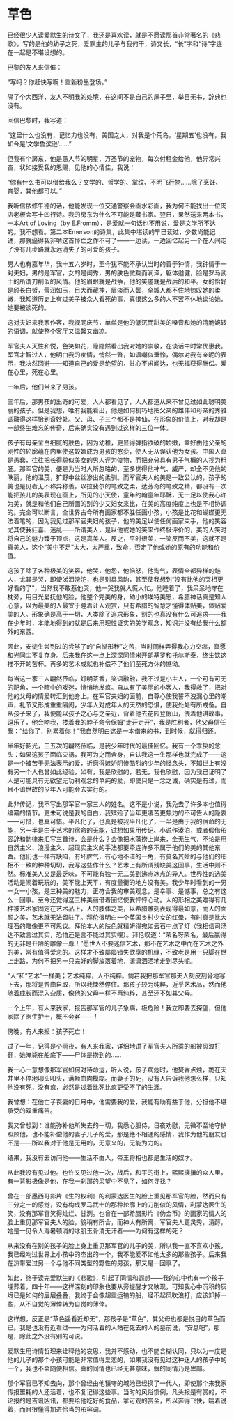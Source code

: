    

# 草色

已经很少人读爱默生的诗文了，我还是喜欢读，就是不愿读那首非常著名的《悲歌》，写的是他的幼子之死，爱默生的儿子与我何干，诗又长，“长”字和“诗”字连在一起是不堪设想的。

巴黎的友人来信催：

“写吗？你赶快写啊！重新粉墨登场。”

隔了个大西洋，友人不明我的处境，在这间不是自己的屋子里，举目无书，辞典也没有。

回信巴黎时，我写道：

“这里什么也没有，记忆力也没有，美国之大，对我是个荒岛，‘星期五’也没有，我如今是‘文学鲁滨逊’……”

但我有个房东，他是愚人节的明星，万圣节的宠物，每次付租金给他，他异常兴奋，状如接受我的恩赐，见他的心情佳，我说：

“你有什么书可以借给我么？文学的、哲学的、掌纹、不明飞行物……除了烹饪、育婴，其他都可以。”

我听信依修午德的话，他能发现一位交通警察会画水彩画，我为何不能找出一位肉店老板会写十四行诗。我的房东为什么不可能是藏书家。翌日，果然送来两本书，一本Art of Loving（by E.Fromm），是爱就一句话也不用说，爱是文学所不达的。我不想看。第二本Emerson的诗集，此集中堪读的早已读过，少数尚能记诵，那就逼得我非啃这首悼亡之作不可了——一边读，一边回忆起另一个在人间走了没有几步路就永远消失了的可爱的孩子。

男人也有嘉年华，我十五六岁时，至今犹不能不承认当时的善于钟情，我钟情于一对夫妇，男的是军官，女的是闺秀，男的肤色微黝而润泽，躯体遒健，脸是罗马武士的所谓刀削似的风情。他的眉眼就是战争，他的笑靥就是战后的和平。女的恰好是颀长白皙，莹润如玉，目大而藏神，眉淡而入鬓，全城人都不住地惊叹她的柔嫩，我知道历史上有过美子被众人看死的事，真恨这么多的人不罢不休地谈论她，她要被谈死的。

这对夫妇来我家作客，我视同庆节，单单是他的低沉而甜美的嗓音和她的清脆婉转的语调，就使整个客厅又温馨又幽凉。

军官夫人天性和悦，色笑如花，隐隐然看出我对她的崇敬，在谈话中时常优惠我。军官才智过人，他明白我的痴情，悄然一瞥，如讽嘲似垂怜，偶尔对我有亲昵的表示，我决然回避——知道自己的爱是绝望的，甘心不求闻达，也无福获得酬偿。爱在心里，死在心里。

一年后，他们带来了男孩。

三年后，那男孩的出奇的可爱，人人都看见了，人人都道从来不曾见过如此聪明美丽的孩子。但是我想，唯有我能看出，他是如何机巧地把父亲的雄伟和母亲的秀雅调融得这样恰到奇妙处。父、母、子三个都不是神仙，在形象的价值上，对我却是一部终生难忘的传奇，后来确实没有遇到过这样的三位一体。

  

孩子有母亲莹白细腻的肤色，因为幼稚，更显得弹指欲破的娇嫩，幸好由他父亲的刚性的轮廓蕴在内里使这姣媚成为男孩的憨娈，使人无从误认他为女孩。中国人真是愚蠢，往往把长得貌似美女的男人评为俊物，而把充分具有男子气概的人视为粗胚。那军官的美，便是为当时人所忽略的，至多觉得他神气、威严，却全不见他的昳丽，他的温茂，犷野中丝丝渗出的柔驯。而军官夫人的美是一致公认的，孩子的美也是见者无不称异称羡。以拉斐尔的笔致之柔，达芬奇的笔致之精，都没有一次能把孩儿的美表现在画上，所见的小天使，童年约翰童年耶稣，无一足以使我心许为美，就是和他们自己所画的别的少艾妇女来比，在美的高度纯度上也是不相协调的。完全可以断言，全世界古今所有画家都不胜任画小孩，小孩是比花和蝴蝶更无法着笔的，因为我见过那军官夫妇的孩子，他的美足以使任何画家束手，他的笑容尤其使我狂喜、迷乱——所谓美人，是以他或她的笑来作终极评价的，美的人笑时将自己的魅力臻于顶点，这是真美人。反之，平时很美，一笑反而不美，这就不是真美人，这个“美中不足”太大，太严重，致命，否定了他或她的原有的功能和价值。

这孩子除了各种极美的笑容，他哭，他怨，他恼怒，他淘气，表情全都异样的魅人，尤其是哭，即使涕泪滂沱，也是别具风韵，甚至使我想到“没有比他的哭相更好看的了”，当然我不敢惹他哭，他一哭我就大慌大忙。他睡着了，我呆呆地守在枕旁，用目光爱抚他的脸，他整个完美的身，幼小的埃特美恩，希腊神话真是知人心意，以为最美的人最宜于睡着让人观赏，只有希腊的智慧才懂得体贴美，体贴爱美的人。形象确是高于一切，人类除了追求形象，别的也真没有什么可追求——我在少年时，本能地得到的就是后来用理性证实的美学观念，知识并没有给我什么额外的东西。

因此，安徒生尝到过的尝够了的“自惭形秽”之苦，当时同样弄得我心力交瘁，真愿和光同尘不复存身。后来我在这一点上深深同情米开朗基罗和托尔斯泰，终生饮这推不开的苦杯。再多的艺术成就也补偿不了他们至死方休的憾恸。

  

每当这一家三人翩然莅临，灯明茶香，笑语融融，我不过是小主人，一个可有可无的配角，一个暗中的戏迷，悄悄地发疯。自从有了美丽的小客人，我得救了，把对他的父母的情爱转汇到他身上。在军官夫妇的面前，自尊心使我誓不洩漏心里的潮声，礼节又形成重重隔阂，少年人对成年人的天然的恐惧，使我处处有所戒备。自从孩子来了，我便能以孩子之心与之亲近，背着他去花园登假山，偎着他讲故事，逗乐了，他会吻我，搂着我的脖子命令保姆“走开走开”，我是胜利者，他父母信任我：“给你了，别累着你！”我自然明白这是一本借来的书，到时候，就得归还。

半年好韶光，三五次的翩然莅临，是我少年时代的最佳回忆。我有一个乖戾的念头：如果这孩子面临灾祸，我可为之而舍身，自认我这一生那样也就完成了——这是一个被苦于无法表示的爱，折磨得嫉妒阴惨酷烈的少年的怪念头，不知世上有没有另一个人也曾如此经验，如有，我是欣慰的，若无，我也欣慰，因为我已证明了人是可能具有无欲望无功利观念的单纯的爱，即使只是一念之诚，确实是有过，而且不谙世故的少年人可能会去实行的。

此非传记，我不写出那军官一家三人的姓名。这不是小说，我免去了许多本也值得编纂的情节。更未可说是我的自白，我殡殓了当年更凄苦更焦灼的不可告人的隐衷——可惜，也真可惜。平凡化了，也真是被我平凡化了，一半是由于我的宿命的无能，另一半是由于艺术的宿命的无能，试想如果用传记、小说作湊泊，或者假借形容辞和韵律来汇写三首诗，会是什么？会像把水藻捞上岸来，全无生气，不论是用自然主义、浪漫主义、超现实主义的手法都要牵连许多不属于他们的美的其他东西。他们也一样有缺陷，有坏脾气，有心地不洁的一角，有莫名其妙的与他们的形相不一致的种种切切，我写这些作什么？艺术上有所谓残缺美这回事，生活中则不然。标准美人又是最乏味，不可能有独一无二美到沸点冰点的异人。世界性的选美活动是闹着玩玩的，美不能上天平，有度量衡的地方没有美。我少年时看到的一男一女一小孩，是三种美的魅力，正符合我的审美观念，是幸事、是憾事，总之有这么一回事。至今还觉得这三种美丽借着回忆使我怦怦心动。人的形相之美难得有几种被艺术家固定在艺术品上，人的肢体之美，以希腊雕刻表现得最如意，而人的面颜之美，艺术就无法留驻了。拜伦很明白一个英国乡村少女的红晕，有时真是比大理石的雕像更不可思议。拜伦本人的肤色就精妍得宛如云石中点了灯（我相信司汤达不致言过其实，恐怕还是言不能过其实哩）。拜伦叹道：“荣名呀荣名，最后赢得的无非是丑陋的雕像一尊！”愿世人不要迷信艺术，那不在艺术之中而在艺术之外的美，常有值得爱恋的。这样才不致屡屡错失歆享的机缘，不致老是用一只脚在世上走路，为何不把另一只完好的脚放落着地，潇潇洒洒地走到尽头呢。

“人”和“艺术”一样美；艺术纯粹，人不纯粹。倘若我把那军官那夫人刻皮刻骨地写下去，那将是咎由自取，所以我悚然停住。那孩子较为纯粹，近乎艺术品，然而他随着成长而混入杂质，像他的父母一样不再纯粹，甚至还不如其父母。

  

一个上午，有人来我家，报告那军官的儿子急病，极危险！我立即要去探望，但他家除了医生护士，概不会客——！

傍晚，有人来报：孩子死亡！

过了一年，记得是个雨夜，有人来我家，详细地讲了军官夫人所乘的船被风浪打翻，她淹毙在船底下——尸体是捞到的……

我一心一意想像那军官如何对待命运，听人说，孩子病危时，他焚香点烛，跪在天井里不停地叩头叩头，满额血肉模糊。而妻子的死，没有人告诉我他怎么样，只知他没有死，没有疯，必然是过着比死比疯更受不了的生涯。

我曾想：在他亡子丧妻的日月中，他需要我的爱，我能有助有益于他，分担他不堪承受的双重痛苦。

我又曾想到：谁能弥补他所失去的一切，我悉心服侍，日夜劝慰，无微不至地守护照顾他，也不能补偿他的妻子儿子的爱，那是绝不相通的感情，我作为他的朋友也不是——所以我对于他是无用的，无意义的，无能为力的。

结果，我没有去访问他——生活不由人，帝王将相也都是生活的奴才。

从此我没有见过他。也许又见过他一次，战后，和平的街上，熙熙攘攘的众人里，有一背影极像是他，在我一刹那的呆望中不见了，如何寻找？

曾在一部墨西哥影片《生的权利》的利蒙达医生的脸上重见那军官的脸，然而只有三分之一的感觉，没有构成罗马武士的那种轮廓上的刀削似的风情，利蒙达医生的笑，没有那军官笑得灿烂、甘洌。也曾在一部希腊影片《伪金币》的画家的情人的脸上重见那军官夫人的脸，貌稍有所合，而神大有所离，军官夫人更灵秀，清醇，她是一见令人溽暑顿消的冰肌玉骨清无汗者——为何有这样的死？

从来没有在别的孩子的脸上身上重见那军官的儿子的美，所以我一直不喜欢小孩，我已经吻过世界上小孩中的杰出的一个，我不能爱不如他太多的那些孩子。后来我在热带爱过另一个与他不同类型的野性的男孩，那又是一回事了。

如此，终于读完爱默生的《悲歌》，引起了同情和遐想——我的心中也有一个孩子埋葬着，四十年——这样深刻的印象也要从旁提醒才又映现，可知我心中沉积的灰烬已是如何的层层叠叠，我终于会像超重运输的船，经不起风吹浪打，应该卸掉一些，从不自觉的薄倖转为自觉的薄倖。

这样想，反正是“草色遥看近却无”，那孩子是“草色”，其父母也都是悦目的草色而已。我是也没有近看过——为何活着的人站在死去的人的墓前说，“安息吧”，那是，除此之外没有别的可说。

爱默生用诗情哲理来诠释他的哀思，我并不感动，也不能含糊认同，只以为一度是他的儿子的那个小孩可能是非常值得爱恋的，如果我没有见过这种迷人的孩子中的一个，我也不会随便相信。真的同情也已经无甚意味，假的同情乃是卑鄙。

那个军官已不知去向，那个曾经由他镇守的城池已经换了一代人，即使那个来我家传报噩耗的人还活着，也不复记得这些事。当时的风俗惯例，凡头报是有赏的，不论报的是吉讯凶讯，都要给他吃好的食品，拿可观的赏金，所以奔得飞快，喘着说着，而且很懂得加进恰当的形容词。